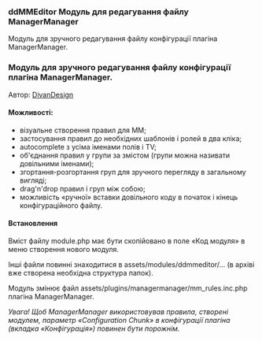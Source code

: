 
<meta http-equiv="Content-Type" content="text/html; charset=utf-8">
<h3>ddMMEditor Модуль для редагування файлу ManagerManager </h3>
Модуль для зручного редагування файлу конфігурації плагіна ManagerManager.
<h3>Модуль для зручного редагування файлу конфігурації плагіна ManagerManager.</h3>
<p>Автор: <i class="fa fa-github fa-lg text-primary"></i> <a href="https://github.com/DivanDesign/MODXEvo.module.ddMMEditor" rel="nofollow" target="_blank">DivanDesign</a></p>
<h4>Можливості:</h4>
<ul>
<li>візуальне створення правил для MM;</li>
<li>застосування правил до необхідних шаблонів і ролей в два кліка;</li>
<li>autocomplete з усіма іменами полів і TV;</li>
<li>об'єднання правил у групи за змістом (групи можна називати довільними іменами);</li>
<li>згортання-розгортання груп для зручного перегляду в загальному вигляді;</li>
<li>drag'n'drop правил і груп між собою;</li>
<li>можливість «ручної» вставки довільного коду в початок і кінець конфігураційного файлу.</li>
</ul>
<h4>Встановлення</h4>
<p>Вміст файлу module.php має бути скопійовано в поле «Код модуля» в меню створення нового модуля.</p>
Інші файли повинні знаходитися в assets/modules/ddmmeditor/... (в архіві вже створена необхідна структура папок).</p>
Модуль змінює файл assets/plugins/managermanager/mm_rules.inc.php плагіна ManagerManager.</p>
<em>Увага! Щоб ManagerManager використовував правила, створені модулем, параметр «Configuration Chunk» в конфігурації плагіна (вкладка «Конфігурація») повинен бути порожнім.</em></p>
